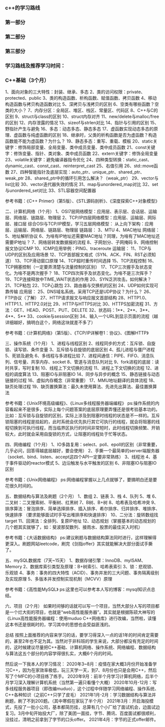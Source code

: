 ### c++的学习路线
### 第一部分
### 第二部分
### 第三部分
### 学习路线及推荐学习时间：
### C++基础（3个月）
  1、面向对象的三大特性：封装、继承、多态
  2、类的访问权限：private、protected、public
  3、类的构造函数、析构函数、赋值函数、拷贝函数
  4、移动构造函数与拷贝构造函数对比
  5、深拷贝与浅拷贝的区别
  6、空类有哪些函数？空类的大小？
  7、内存分区：全局区、堆区、栈区、常量区、代码区
  8、C++与C的区别
  9、struct与class的区别
  10、struct内存对齐
  11、new/delete与malloc/free的区别
  12、内存泄露的情况
  13、sizeof与strlen对比
  14、指针与引用的区别
  15、野指针产生与避免
  16、多态：动态多态、静态多态
  17、虚函数实现动态多态的原理、虚函数与纯虚函数的区别
  18、继承时，父类的析构函数是否为虚函数？构造函数能不能为虚函数？为什么？
  19、静态多态：重写、重载、模板
  20、static关键字：修饰局部变量、全局变量、类中成员变量、类中成员函数
  21、const关键字：修饰变量、指针、类对象、类中成员函数
  22、extern关键字：修饰全局变量
  23、volatile关键字：避免编译器指令优化
  24、四种类型转换：static_cast、dynamic_cast、const_cast、reinterpret_cast
  25、右值引用
  26、std::move函数
  27、四种智能指针及底层实现：auto_ptr、unique_ptr、shared_ptr、weak_ptr
  28、shared_ptr中的循环引用怎么解决？（weak_ptr）
  29、vector与list比较
  30、vector迭代器失效的情况
  31、map与unordered_map对比
  32、set与unordered_set对比
  33、STL容器空间配置器

参考书籍：《C++ Primer》（第5版）、《STL源码剖析》、《深度探索C++对象模型》

二、计算机网络（1个月）
1、OSI7层网络模型：应用层、表示层、会话层、运输层、网络层、链路层、物理层
2、TCP/IP四层网络模型：应用层、运输层、网际层、接口层
综合OSI与TCP/IP模型，学习五层网络模型：
从上向下架构：应用层、运输层、网络层、链路层、物理层
链路层：
3、MTU
4、MAC地址
网络层：
5、地址解析协议
6、为啥有IP地址还需要MAC地址？同理，为啥有了MAC地址还需要IP地址？
7、网络层转发数据报的流程
8、子网划分、子网掩码
9、网络控制报文协议ICMP
10、ICMP应用举例：PING、traceroute
运输层：
11、TCP与UDP的区别及应用场景
12、TCP首部报文格式（SYN、ACK、FIN、RST必须知道）
13、TCP滑动窗口原理
14、TCP超时重传时间选择
15、TCP流程控制
16、TCP拥塞控制（一定要弄清楚与流量控制的区别）
17、TCP三次握手及状态变化。为啥不是两次握手？
18、TCP四次挥手及状态变化。为啥不是三次挥手？
19、TCP连接释放中TIME_WAIT状态的作用
20、SYN泛洪攻击。如何解决？
21、TCP粘包
22、TCP心跳包
23、路由器与交换机的区别
24、UDP如何实现可靠传输
应用层：
25、DNS域名系统。采用TCP还是UDP协议？为什么？
26、FTP协议（了解）
27、HTTP请求报文与响应报文首部结构
28、HTTP1.0、HTTP1.1、HTTP2.0对比
29、HTTP与HTTPS对比
30、HTTPS加密流程
31、方法：GET、HEAD、POST、PUT、DELETE
32、状态码：1**、2**、3**、4**、5**
33、cookie与session区别
34、输入一个URL到显示页面的流程（越详细越好，搞明白这个，网络这块就差不多了）

参考书籍：《计算机网络》（第5版）、《TCP/IP详解卷1：协议》、《图解HTTP》

三、操作系统（1个月）
1、进程与线程区别
2、线程同步的方式：互斥锁、自旋锁、读写锁、条件变量
3、互斥锁与自旋锁的底层区别
4、孤儿进程与僵尸进程
5、死锁及避免
6、多线程与多进程比较
7、进程间通信：PIPE、FIFO、消息队列、信号量、共享内存、socket
8、管道与消息队列对比
9、fork进程的底层：读时共享，写时复制
10、线程上下文切换的流程
11、进程上下文切换的流程
12、进程的调度算法
13、阻塞IO与非阻塞IO
14、同步与异步的概念
15、静态链接与动态链接的过程
16、虚拟内存概念（非常重要）
17、MMU地址翻译的具体流程
18、缺页处理过程
19、缺页置换算法：最久未使用算法、先进先出算法、最佳置换算法

参考书籍：《Unix环境高级编程》、《Linux多线程服务器端编程》
ps:操作系统的内容看起来不是很多，实际上每个问题答案的底层原理要弄懂还是很考验基本功的。比如：互斥锁与自旋锁的区别，实际上涉及到阻塞时线程的状态是不一样的。互斥锁阻塞的线程是挂起的，此时系统会优先执行其它可执行的线程，就会将阻塞的线程切换到可执行线程，而当临界区执行的时间非常短时，此时线程切换频繁、开销较大，此时就会采用自旋锁的方式，让阻塞的线程处于忙等状态。

四、网络编程（1个月）
1、IO多路复用：select、poll、epoll的区别（非常重要，几乎必问，回答得越底层越好，要会使用）
2、手撕一个最简单的server端服务器（socket、bind、listen、accept这四个API一定要非常熟练）
3、线程池
4、基于事件驱动的reactor模式
5、边沿触发与水平触发的区别
6、非阻塞IO与阻塞IO区别

参考书籍：《Unix网络编程》
ps:网络编程掌握以上几点就够了，要搞明白还是要花很久时间的。

五、数据结构与算法及刷题（2个月）
1、数组
2、链表
3、栈
4、队列
5、堆
6、二叉树：二叉搜索树、平衡树、红黑树
7、B树、B+树
8、哈希表及哈希冲突
9、排序算法：冒泡排序、简单选择排序、插入排序、希尔排序、归并排序、堆排序、快速排序
（要求能够面试时手写出堆排序和快速排序）
10、二分法：旋转数组找target
11、回溯法：全排列、复原IP地址
12、动态规划（掌握基本的动态规划的几个题其实就够了，如：斐波那契数列、接雨水、股票的最佳买入时机）

参考书籍：《大话数据结构》
ps:建议刷题与数据结构算法同时进行，这样理解得更深入。刷题网站leetcode，刷完《剑指offer》其实就能解决大部分面试手撕了。

五、mySQL数据库（7天~15天）
1、数据存储引擎：InnoDB、myISAM、Memory
2、数据库索引类型及原理：B+树索引、哈希表索引
3、锁：悲观锁、乐观锁
4、事务：事务的四大特性（ACID）、事务并发的三大问题、事务隔离级别及实现原理
5、多版本并发控制实现机制（MCVV）原理

参考书籍：《高性能MySQL》
ps:这里也可以参考本人写的博客：mysql知识点总结。

六、项目（2个月）
如果时间够的话就可以写一个项目，当然大部分人写的项目都是一个烂大街的项目，也就是“web高性能服务器”。其实就是根据陈硕大神写的《Linux高性能服务器编程：使用muduo C++网络库》进行改编，当然啦，读懂这本书还是很耗时的，学习其中的思想也会受益匪浅的。

总结
按照上面推荐的内容来学习的话，要学习得深入一点的话1年的时间肯定需要的，甚至2年也不足为其。当然对于非科班的学生来说，大部分都没有充足的时间的，这时候建议尽量把C++基础、计算机网络、操作系统、网络编程、数据结构与算法这五个部分的内容学得很扎实，大概6个月的时间。

然后说一下我本人的学习情况：
2020年3~8月：疫情在家大概3月份开始准备学习C++，因为在家效率极低，玩三天学一天，到7、8月份也只是会用C++，然后写了个MFC的小项目练了练手。
2020年9月：前半个月学习计算机网络，后半个月学习深入理解计算机系统（当然第一遍只看懂个大概）
2020年10月-12月：写多线程服务器项目（即改编muduo），这个过程中伴随学习网络编程、操作系统、C++各种知识（之前C++只学了皮毛）
2021年1月-2月：学习数据结构与算法并刷题，刷了不到200题。（其中寒假在家玩了半个月）
2021年3月：开启海投模式，先投了一批小公司，基本都简历挂，总算有几个小厂给了面试机会，边面试边复习。3月中旬开始投大厂，除了美团一面挂，字节、腾讯、百度面试都很顺利，没挂过，清明之前拿到了字节的口头offer。
2021年4月：字节的正式offer邮件。
